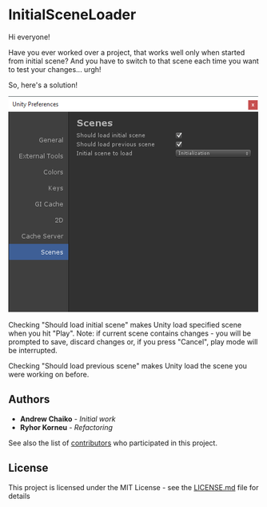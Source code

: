# InitialSceneLoader

Hi everyone!

Have you ever worked over a project, that works well only when started from initial scene?
And you have to switch to that scene each time you want to test your changes... urgh!

So, here's a solution!

![](https://github.com/Shad3rMan/InitialSceneLoader/blob/master/Images/Preview.png)

Checking "Should load initial scene" makes Unity load specified scene when you hit "Play". Note: if current scene contains changes - you will be prompted to save, discard changes or, if you press "Cancel", play mode will be interrupted.

Checking "Should load previous scene" makes Unity load the scene you were working on before.

## Authors

* **Andrew Chaiko** - *Initial work*
* **Ryhor Korneu** - *Refactoring*

See also the list of [contributors](https://github.com/your/project/contributors) who participated in this project.

## License

This project is licensed under the MIT License - see the [LICENSE.md](LICENSE.md) file for details

